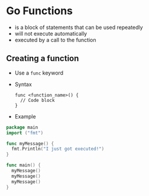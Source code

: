 # Go Functions

- is a block of statements that can be used repeatedly
- will not execute automatically
- executed by a call to the function

## Creating a function
- Use a `func` keyword
- Syntax
  ```
  func <function_name>() {
    // Code block
  }
  ```
  
- Example
```go
package main
import ("fmt")

func myMessage() {
  fmt.Println("I just got executed!")
}

func main() {
  myMessage()
  myMessage()
  myMessage()
}
```